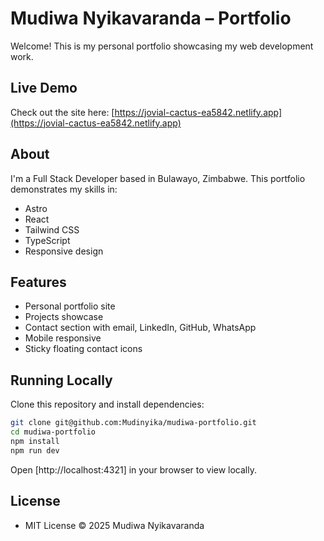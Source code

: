 # Mudiwa Nyikavaranda – Portfolio

Welcome! This is my personal portfolio showcasing my web development work.

## Live Demo
Check out the site here: [https://jovial-cactus-ea5842.netlify.app](https://jovial-cactus-ea5842.netlify.app)

## About
I'm a Full Stack Developer based in Bulawayo, Zimbabwe. This portfolio demonstrates my skills in:

- Astro
- React
- Tailwind CSS
- TypeScript
- Responsive design

## Features
- Personal portfolio site
- Projects showcase
- Contact section with email, LinkedIn, GitHub, WhatsApp
- Mobile responsive
- Sticky floating contact icons

## Running Locally
Clone this repository and install dependencies:

```bash
git clone git@github.com:Mudinyika/mudiwa-portfolio.git
cd mudiwa-portfolio
npm install
npm run dev
```


Open [http://localhost:4321] in your browser to view locally.

## License

- MIT License © 2025 Mudiwa Nyikavaranda